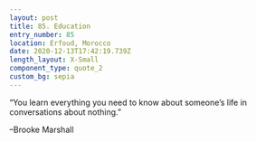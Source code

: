 ```yaml
---
layout: post
title: 85. Education
entry_number: 85
location: Erfoud, Morocco
date: 2020-12-13T17:42:19.739Z
length_layout: X-Small
component_type: quote_2
custom_bg: sepia
---
```

“You learn everything you need to know about someone’s life in conversations about nothing.” 

–Brooke Marshall